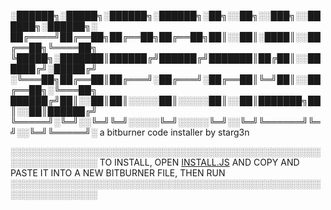  ░██████╗░█████╗░██████╗░██████╗░██╗░░██╗░░███╗░░██████╗░██████╗░
 ██╔════╝██╔══██╗██╔══██╗██╔══██╗██║░░██║░████║░░██╔══██╗╚════██╗
 ╚█████╗░███████║██████╔╝██████╔╝███████║██╔██║░░██████╔╝░█████╔╝
 ░╚═══██╗██╔══██║██╔═══╝░██╔═══╝░██╔══██║╚═╝██║░░██╔══██╗░╚═══██╗
 ██████╔╝██║░░██║██║░░░░░██║░░░░░██║░░██║███████╗██║░░██║██████╔╝
 ╚═════╝░╚═╝░░╚═╝╚═╝░░░░░╚═╝░░░░░╚═╝░░╚═╝╚══════╝╚═╝░░╚═╝╚═════╝░
              a bitburner code installer by starg3n
              
 ░░░░░░░░░░░░░░░░░░░░░░░░░░░░░░░░░░░░░░░░░░░░░░░░░░░░░░░░░░░░░░░░
        TO INSTALL, OPEN [INSTALL.JS](https://github.com/starg3n/sapph1r3/blob/main/install.js) AND COPY
        AND PASTE IT INTO A NEW BITBURNER FILE, THEN RUN
 ░░░░░░░░░░░░░░░░░░░░░░░░░░░░░░░░░░░░░░░░░░░░░░░░░░░░░░░░░░░░░░░░
